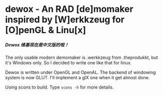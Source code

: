 dewox - An RAD [de]momaker inspired by [W]erkkzeug for [O]penGL & Linu[x]
======================================================================
<h5>Dewox 维基现在是中文版的啦！</h5>

The only usable modern demomaker is .werkkzeug from .theprodukkt, but
it's Windows only. So I decided to write one like that for linux.

Dewox is written under OpenGL and OpenAL. The backend of windowing system
is now GLUT. I'll implement a glX one when it get almost done.

Using scons to build. Type `scons -h` for more details.


